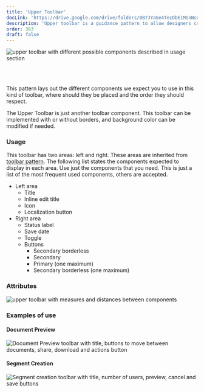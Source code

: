 ```yaml
---
title: 'Upper Toolbar'
docLink: 'https://drive.google.com/drive/folders/0B7JYaGe4TecDbE1MSnNsdEU2VWM?usp=sharing'
description: 'Upper toolbar is a guidance pattern to allow designers create their own toolbars for edition with preview pages.'
order: 363
draft: false
---
```


![upper toolbar with different possible components described in usage section](/images/lexicon/ToolbarUpper.jpg)

<br/>
<br/>

This pattern lays out the different components we expect you to use in this kind of toolbar, where should they be placed and the order they should respect.

The Upper Toolbar is just another toolbar component. This toolbar can be implemented with or without borders, and background color can be modified if needed.

### Usage

This toolbar has two areas: left and right. These areas are inherited from [toolbar pattern](./../). The following list states the components expected to display in each area. Use just the components that you need. This is just a list of the most frequent used components, others are accepted.

-   Left area
    -   Title
    -   Inline edit title
    -   Icon
    -   Localization button
-   Right area
    -   Status label
    -   Save date
    -   Toggle
    -   Buttons
        -   Secondary borderless
        -   Secondary
        -   Primary (one maximum)
        -   Secondary borderless (one maximum)

### Attributes

![upper toolbar with measures and distances between components](/images/lexicon/ToolbarUpperMeasures.jpg)

### Examples of use

#### Document Preview

![Document Preview toolbar with title, buttons to move between documents, share, download and actions button](/images/lexicon/ToolbarUpperDocPreview.jpg)

#### Segment Creation

![Segment creation toolbar with title, number of users, preview, cancel and save buttons ](/images/lexicon/ToolbarUpperSegmentCreation.jpg)

